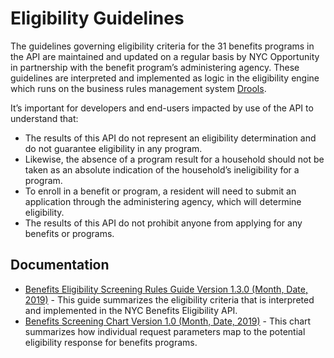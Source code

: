 # Eligibility Guidelines

The guidelines governing eligibility criteria for the 31 benefits programs in the API are maintained and updated on a regular basis by NYC Opportunity in partnership with the benefit program’s administering agency. These guidelines are interpreted and implemented as logic in the eligibility engine which runs on the business rules management system [Drools](http://drools.org/). 

It’s important for developers and end-users impacted by use of the API to understand that:

* The results of this API do not represent an eligibility determination and do not guarantee eligibility in any program.
* Likewise, the absence of a program result for a household should not be taken as an absolute indication of the household’s ineligibility for a program.
* To enroll in a benefit or program, a resident will need to submit an application through the administering agency, which will determine eligibility.
* The results of this API do not prohibit anyone from applying for any benefits or programs.

## Documentation
* [Benefits Eligibility Screening Rules Guide Version 1.3.0 (Month, Date, 2019)]() - This guide summarizes the eligibility criteria that is interpreted and implemented in the NYC Benefits Eligibility API.
* [Benefits Screening Chart Version 1.0 (Month, Date, 2019)]() - This chart summarizes how individual request parameters map to the potential eligibility response for benefits programs.